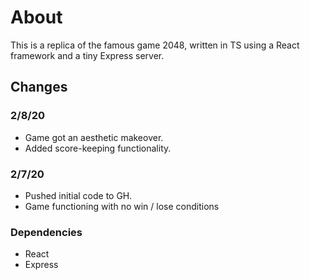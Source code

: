 # About

This is a replica of the famous game 2048, written in TS using a React framework and a tiny Express server. 


## Changes
### 2/8/20
- Game got an aesthetic makeover.
- Added score-keeping functionality.

### 2/7/20
- Pushed initial code to GH.
- Game functioning with no win / lose conditions

### Dependencies
- React
- Express
